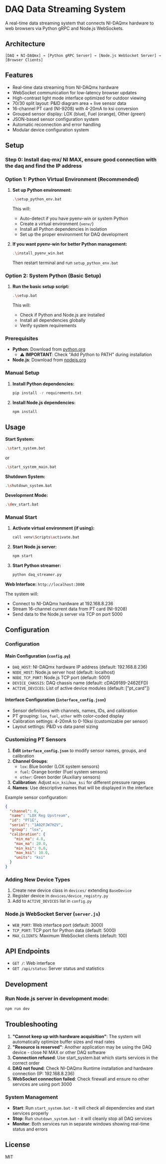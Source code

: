 # DAQ Data Streaming System

A real-time data streaming system that connects NI-DAQmx hardware to web browsers via Python gRPC and Node.js WebSockets.

## Architecture

```
[DAQ + NI-DAQmx] → [Python gRPC Server] → [Node.js WebSocket Server] → [Browser Clients]
```

## Features

- Real-time data streaming from NI-DAQmx hardware
- WebSocket communication for low-latency browser updates
- High-contrast light mode interface optimized for outdoor viewing
- 70/30 split layout: P&ID diagram area + live sensor data
- 16-channel PT card (NI-9208) with 4-20mA to ksi conversion
- Grouped sensor display: LOX (blue), Fuel (orange), Other (green)
- JSON-based sensor configuration system
- Automatic reconnection and error handling
- Modular device configuration system

## Setup

### Step 0: Install daq-mx/ NI MAX, ensure good connection with the daq and find the IP address

### Option 1: Python Virtual Environment (Recommended)

1. **Set up Python environment:**
   ```bash
   .\setup_python_env.bat
   ```

   This will:
   - Auto-detect if you have pyenv-win or system Python
   - Create a virtual environment (`venv/`)
   - Install all Python dependencies in isolation
   - Set up the proper environment for DAQ development

2. **If you want pyenv-win for better Python management:**
   ```bash
   .\install_pyenv_win.bat
   ```

   Then restart terminal and run `setup_python_env.bat`

### Option 2: System Python (Basic Setup)

1. **Run the basic setup script:**
   ```bash
   .\setup.bat
   ```

   This will:
   - Check if Python and Node.js are installed
   - Install all dependencies globally
   - Verify system requirements

### Prerequisites

- **Python**: Download from [python.org](https://python.org/downloads) 
  - ⚠️ **IMPORTANT**: Check "Add Python to PATH" during installation
- **Node.js**: Download from [nodejs.org](https://nodejs.org)

### Manual Setup

1. **Install Python dependencies:**
   ```bash
   pip install -r requirements.txt
   ```

2. **Install Node.js dependencies:**
   ```bash
   npm install
   ```

## Usage

**Start System:**
```bash
.\start_system.bat
```
or
```bash
.\start_system_main.bat
```

**Shutdown System:**
```bash
.\shutdown_system.bat
```

**Development Mode:**
```bash
.\dev_start.bat
```

### Manual Start

1. **Activate virtual environment (if using):**
   ```bash
   call venv\Scripts\activate.bat
   ```

2. **Start Node.js server:**
   ```bash
   npm start
   ```

3. **Start Python streamer:**
   ```bash
   python daq_streamer.py
   ```

**Web Interface:** `http://localhost:3000`

The system will:
- Connect to NI-DAQmx hardware at 192.168.8.236
- Stream 16-channel current data from PT card (NI-9208)
- Send data to the Node.js server via TCP on port 5000

## Configuration

### Configuration

#### Main Configuration (`config.py`)
- `DAQ_HOST`: NI-DAQmx hardware IP address (default: 192.168.8.236)
- `NODE_HOST`: Node.js server host (default: localhost)
- `NODE_TCP_PORT`: Node.js TCP port (default: 5001)
- `DEVICE_CHASSIS`: DAQ chassis name (default: cDAQ9189-2462EFD)
- `ACTIVE_DEVICES`: List of active device modules (default: ["pt_card"])

#### Interface Configuration (`interface_config.json`)
- Sensor definitions with channels, names, IDs, and calibration
- PT grouping: `lox`, `fuel`, `other` with color-coded display
- Calibration settings: 4-20mA to 0-10ksi (customizable per sensor)
- Layout settings: P&ID vs data panel sizing

### Customizing PT Sensors

1. **Edit `interface_config.json`** to modify sensor names, groups, and calibration
2. **Channel Groups**: 
   - `lox`: Blue border (LOX system sensors)
   - `fuel`: Orange border (Fuel system sensors) 
   - `other`: Green border (Auxiliary sensors)
3. **Calibration**: Adjust `min_ksi`/`max_ksi` for different pressure ranges
4. **Names**: Use descriptive names that will be displayed in the interface

Example sensor configuration:
```json
{
  "channel": 0,
  "name": "LOX Reg Upstream", 
  "id": "PT1E",
  "serial": "1A02FJW7H2V",
  "group": "lox",
  "calibration": {
    "min_ma": 4.0,
    "max_ma": 20.0,
    "min_ksi": 0.0,
    "max_ksi": 10.0,
    "units": "ksi"
  }
}
```

### Adding New Device Types

1. Create new device class in `devices/` extending `BaseDevice`
2. Register device in `devices/device_registry.py`
3. Add to `ACTIVE_DEVICES` list in `config.py`

### Node.js WebSocket Server (`server.js`)

- `WEB_PORT`: Web interface port (default: 3000)
- `TCP_PORT`: TCP port for Python data (default: 5000)
- `MAX_CLIENTS`: Maximum WebSocket clients (default: 100)

## API Endpoints

- `GET /`: Web interface
- `GET /api/status`: Server status and statistics

## Development

### Run Node.js server in development mode:

```bash
npm run dev
```

## Troubleshooting

1. **"Cannot keep up with hardware acquisition"**: The system will automatically optimize buffer sizes and read rates
2. **"Resource is reserved"**: Another application may be using the DAQ device - close NI MAX or other DAQ software
3. **Connection refused**: Use start_system.bat which starts services in the correct order
4. **DAQ not found**: Check NI-DAQmx Runtime installation and hardware connection (IP: 192.168.8.236)
5. **WebSocket connection failed**: Check firewall and ensure no other services are using port 3000

### System Management

- **Start**: Run `start_system.bat` - it will check all dependencies and start services properly
- **Stop**: Run `shutdown_system.bat` - it will cleanly stop all DAQ services
- **Monitor**: Both services run in separate windows showing real-time status and errors

## License

MIT 
